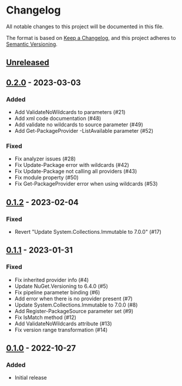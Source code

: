 # Changelog

All notable changes to this project will be documented in this file.

The format is based on [Keep a Changelog](https://keepachangelog.com/en/1.0.0/),
and this project adheres to [Semantic Versioning](https://semver.org/spec/v2.0.0.html).

## [Unreleased]

## [0.2.0] - 2023-03-03

### Added

- Add ValidateNoWildcards to parameters (#21)
- Add xml code documentation (#48)
- Add validate no wildcards to source parameter (#49)
- Add Get-PackageProvider -ListAvailable parameter (#52)

### Fixed

- Fix analyzer issues (#28)
- Fix Update-Package error with wildcards (#42)
- Fix Update-Package not calling all providers (#43)
- Fix module property (#50)
- Fix Get-PackageProvider error when using wildcards (#53)

## [0.1.2] - 2023-02-04

### Fixed

- Revert "Update System.Collections.Immutable to 7.0.0" (#17)

## [0.1.1] - 2023-01-31

### Fixed

- Fix inherited provider info (#4)
- Update NuGet.Versioning to 6.4.0 (#5)
- Fix pipeline parameter binding (#6)
- Add error when there is no provider present (#7)
- Update System.Collections.Immutable to 7.0.0 (#8)
- Add Register-PackageSource parameter set (#9)
- Fix IsMatch method (#12)
- Add ValidateNoWildcards attribute (#13)
- Fix version range transformation (#14)

## [0.1.0] - 2022-10-27

### Added

- Initial release

[Unreleased]: https://github.com/AnyPackage/AnyPackage/compare/v0.2.0...HEAD
[0.2.0]: https://github.com/AnyPackage/AnyPackage/releases/tag/v0.2.0
[0.1.2]: https://github.com/AnyPackage/AnyPackage/releases/tag/v0.1.2
[0.1.1]: https://github.com/AnyPackage/AnyPackage/releases/tag/v0.1.1
[0.1.0]: https://github.com/AnyPackage/AnyPackage/releases/tag/v0.1.0
